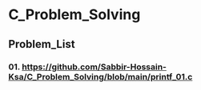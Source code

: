 # C_Problem_Solving
## Problem_List

### 01. https://github.com/Sabbir-Hossain-Ksa/C_Problem_Solving/blob/main/printf_01.c
